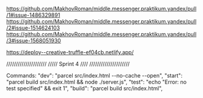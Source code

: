 https://github.com/MakhovRoman/middle.messenger.praktikum.yandex/pull/1#issue-1486329891
https://github.com/MakhovRoman/middle.messenger.praktikum.yandex/pull/2#issue-1514624103
https://github.com/MakhovRoman/middle.messenger.praktikum.yandex/pull/3#issue-1568051930

https://deploy--creative-truffle-ef04cb.netlify.app/

/////////////////////
/////  Sprint 4  ////
/////////////////////

Commands:
    "dev": "parcel src/index.html --no-cache --open",
    "start": "parcel build src/index.html && node ./server.js",
    "test": "echo \"Error: no test specified\" && exit 1",
    "build": "parcel build src/index.html",
